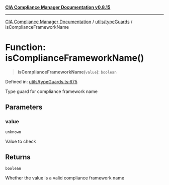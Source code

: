 [**CIA Compliance Manager Documentation v0.8.15**](../../../README.md)

***

[CIA Compliance Manager Documentation](../../../modules.md) / [utils/typeGuards](../README.md) / isComplianceFrameworkName

# Function: isComplianceFrameworkName()

> **isComplianceFrameworkName**(`value`): `boolean`

Defined in: [utils/typeGuards.ts:675](https://github.com/Hack23/cia-compliance-manager/blob/50a3bb1fa64948444e36c06fee075b5043350db0/src/utils/typeGuards.ts#L675)

Type guard for compliance framework name

## Parameters

### value

`unknown`

Value to check

## Returns

`boolean`

Whether the value is a valid compliance framework name
